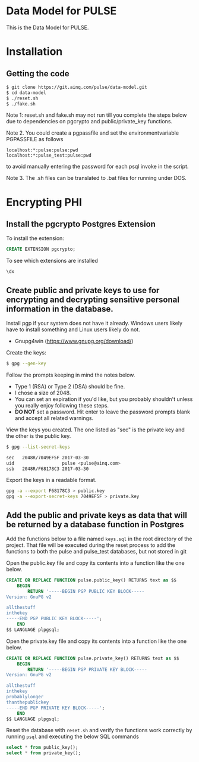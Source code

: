 # Data Model for PULSE

This is the Data Model for PULSE.

# Installation

## Getting the code

```sh
$ git clone https://git.ainq.com/pulse/data-model.git
$ cd data-model
$ ./reset.sh
$ ./fake.sh
```

Note 1: reset.sh and fake.sh may not run till you complete the steps below due to dependencies on pgcrypto and public/private_key functions.

Note 2. You could create a pgpassfile and set the environmentvariable PGPASSFILE as follows

```
localhost:*:pulse:pulse:pwd
localhost:*:pulse_test:pulse:pwd
```
to avoid manually entering the password for each psql invoke in the script.

Note 3. The .sh files can be translated to .bat files for running under DOS.



# Encrypting PHI

## Install the pgcrypto Postgres Extension

To install the extension:
```sql
CREATE EXTENSION pgcrypto;
```
To see which extensions are installed
```sql
\dx
```

## Create public and private keys to use for encrypting and decrypting sensitive personal information in the database.

Install pgp if your system does not have it already. Windows users likely have to install something and Linux users likely do not.
* Gnupg4win (https://www.gnupg.org/download/)

Create the keys:

```sh
$ gpg --gen-key
```

Follow the prompts keeping in mind the notes below.
* Type 1 (RSA) or Type 2 (DSA) should be fine.
* I chose a size of 2048.
* You can set an expiration if you'd like, but you probably shouldn't unless you really enjoy following these steps.
* **DO NOT** set a password. Hit enter to leave the password prompts blank and accept all related warnings.

View the keys you created. The one listed as "sec" is the private key and the other is the public key.

```sh
$ gpg --list-secret-keys

sec   2048R/7049EF5F 2017-03-30
uid                  pulse <pulse@ainq.com>
ssb   2048R/F68178C3 2017-03-30
```

Export the keys in a readable format.

```sh
gpg -a --export F68178C3 > public.key
gpg -a --export-secret-keys 7049EF5F > private.key
```

## Add the public and private keys as data that will be returned by a database function in Postgres

Add the functions below to a file named `keys.sql` in the root directory of the project. That file will be executed during the reset process to add the functions to both the pulse and pulse_test databases, but not stored in git

Open the public.key file and copy its contents into a function like the one below.

```sql
CREATE OR REPLACE FUNCTION pulse.public_key() RETURNS text as $$
	BEGIN
		RETURN '-----BEGIN PGP PUBLIC KEY BLOCK-----
Version: GnuPG v2

allthestuff
inthekey
-----END PGP PUBLIC KEY BLOCK-----';
	END
$$ LANGUAGE plpgsql;
```

Open the private.key file and copy its contents into a function like the one below.

```sql
CREATE OR REPLACE FUNCTION pulse.private_key() RETURNS text as $$
	BEGIN
		RETURN '-----BEGIN PGP PRIVATE KEY BLOCK-----
Version: GnuPG v2

allthestuff
inthekey
probablylonger
thanthepublickey
-----END PGP PRIVATE KEY BLOCK-----';
	END
$$ LANGUAGE plpgsql;
```

Reset the database with `reset.sh` and verify the functions work correctly by running `psql` and executing the below SQL commands

```sql
select * from public_key();
select * from private_key();
```
